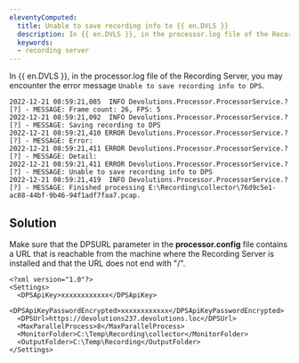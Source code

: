 ```yaml
---
eleventyComputed:
  title: Unable to save recording info to {{ en.DVLS }}
  description: In {{ en.DVLS }}, in the processor.log file of the Recording Server, you may encounter the error message "Unable to save recording info to DPS".
  keywords:
  - recording server
---
```

In {{ en.DVLS }}, in the processor.log file of the Recording Server, you may encounter the error message `Unable to save recording info to DPS`.
```
2022-12-21 08:59:21,085  INFO Devolutions.Processor.ProcessorService.? [?] - MESSAGE: Frame count: 26, FPS: 5
2022-12-21 08:59:21,092  INFO Devolutions.Processor.ProcessorService.? [?] - MESSAGE: Saving recording to DPS
2022-12-21 08:59:21,410 ERROR Devolutions.Processor.ProcessorService.? [?] - MESSAGE: Error: 
2022-12-21 08:59:21,411 ERROR Devolutions.Processor.ProcessorService.? [?] - MESSAGE: Detail: 
2022-12-21 08:59:21,411 ERROR Devolutions.Processor.ProcessorService.? [?] - MESSAGE: Unable to save recording info to DPS
2022-12-21 08:59:21,419  INFO Devolutions.Processor.ProcessorService.? [?] - MESSAGE: Finished processing E:\Recording\collector\76d9c5e1-ac88-44bf-9b46-94f1adf7faa7.pcap.
```

## Solution
Make sure that the DPSURL parameter in the **processor.config** file contains a URL that is reachable from the machine where the Recording Server is installed and that the URL does not end with "/".
```
<?xml version="1.0"?>
<Settings>
  <DPSApiKey>xxxxxxxxxxxx</DPSApiKey>
  <DPSApiKeyPasswordEncrypted>xxxxxxxxxxxx</DPSApiKeyPasswordEncrypted>
  <DPSUrl>https://devolutions237.devolutions.loc</DPSUrl>
  <MaxParallelProcess>8</MaxParallelProcess>
  <MonitorFolder>C:\Temp\Recording\collector</MonitorFolder>
  <OutputFolder>C:\Temp\Recording</OutputFolder>
</Settings>
```
